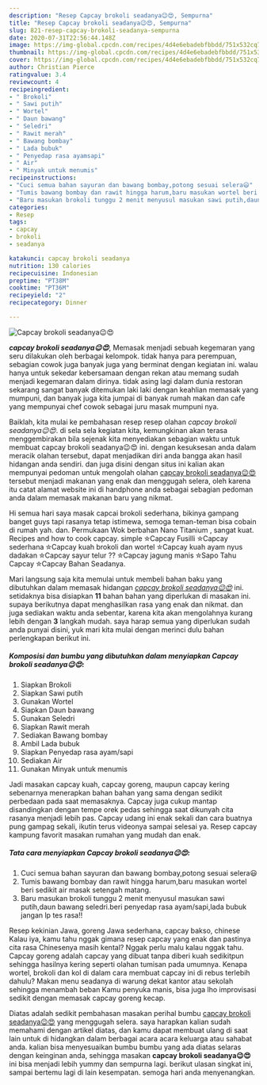 ```yaml
---
description: "Resep Capcay brokoli seadanya😉😍, Sempurna"
title: "Resep Capcay brokoli seadanya😉😍, Sempurna"
slug: 821-resep-capcay-brokoli-seadanya-sempurna
date: 2020-07-31T22:56:44.148Z
image: https://img-global.cpcdn.com/recipes/4d4e6ebadebfbbdd/751x532cq70/capcay-brokoli-seadanya😉😍-foto-resep-utama.jpg
thumbnail: https://img-global.cpcdn.com/recipes/4d4e6ebadebfbbdd/751x532cq70/capcay-brokoli-seadanya😉😍-foto-resep-utama.jpg
cover: https://img-global.cpcdn.com/recipes/4d4e6ebadebfbbdd/751x532cq70/capcay-brokoli-seadanya😉😍-foto-resep-utama.jpg
author: Christian Pierce
ratingvalue: 3.4
reviewcount: 4
recipeingredient:
- " Brokoli"
- " Sawi putih"
- " Wortel"
- " Daun bawang"
- " Seledri"
- " Rawit merah"
- " Bawang bombay"
- " Lada bubuk"
- " Penyedap rasa ayamsapi"
- " Air"
- " Minyak untuk menumis"
recipeinstructions:
- "Cuci semua bahan sayuran dan bawang bombay,potong sesuai selera😃"
- "Tumis bawang bombay dan rawit hingga harum,baru masukan wortel beri sedikit air masak setengah matang."
- "Baru masukan brokoli tunggu 2 menit menyusul masukan sawi putih,daun bawang seledri.beri penyedap rasa ayam/sapi,lada bubuk jangan lp tes rasa!!"
categories:
- Resep
tags:
- capcay
- brokoli
- seadanya

katakunci: capcay brokoli seadanya 
nutrition: 130 calories
recipecuisine: Indonesian
preptime: "PT38M"
cooktime: "PT36M"
recipeyield: "2"
recipecategory: Dinner

---
```



![Capcay brokoli seadanya😉😍](https://img-global.cpcdn.com/recipes/4d4e6ebadebfbbdd/751x532cq70/capcay-brokoli-seadanya😉😍-foto-resep-utama.jpg)

<b><i>capcay brokoli seadanya😉😍</i></b>, Memasak menjadi sebuah kegemaran yang seru dilakukan oleh berbagai kelompok. tidak hanya para perempuan, sebagian cowok juga banyak juga yang berminat dengan kegiatan ini. walau hanya untuk sekedar kebersamaan dengan rekan atau memang sudah menjadi kegemaran dalam dirinya. tidak asing lagi dalam dunia restoran sekarang sangat banyak ditemukan laki laki dengan keahlian memasak yang mumpuni, dan banyak juga kita jumpai di banyak rumah makan dan cafe yang mempunyai chef cowok sebagai juru masak mumpuni nya.

Baiklah, kita mulai ke pembahasan resep resep olahan <i>capcay brokoli seadanya😉😍</i>. di sela sela kegiatan kita, kemungkinan akan terasa menggembirakan bila sejenak kita menyediakan sebagian waktu untuk membuat capcay brokoli seadanya😉😍 ini. dengan kesuksesan anda dalam meracik olahan tersebut, dapat menjadikan diri anda bangga akan hasil hidangan anda sendiri. dan juga disini dengan situs ini kalian akan mempunyai pedoman untuk mengolah olahan <u>capcay brokoli seadanya😉😍</u> tersebut menjadi makanan yang enak dan menggugah selera, oleh karena itu catat alamat website ini di handphone anda sebagai sebagian pedoman anda dalam memasak makanan baru yang nikmat.

Hi semua hari saya masak capcai brokoli sederhana, bikinya gampang banget guys tapi rasanya tetap istimewa, semoga teman-teman bisa cobain di rumah yah. dan. Permukaan Wok berbahan Nano Titanium , sangat kuat. Recipes and how to cook capcay. simple ✮Capcay Fusilli ✮Capcay sederhana ✮Capcay kuah brokoli dan wortel ✮Capcay kuah ayam nyus dadakan ✮Capcay sayur telur ?? ✮Capcay jagung manis ✮Sapo Tahu Capcay ✮Capcay Bahan Seadanya.


Mari langsung saja kita memulai untuk membeli bahan baku yang dibutuhkan dalam memasak hidangan <u><i>capcay brokoli seadanya😉😍</i></u> ini. setidaknya bisa disiapkan <b>11</b> bahan bahan yang diperlukan di masakan ini. supaya berikutnya dapat menghasilkan rasa yang enak dan nikmat. dan juga sediakan waktu anda sebentar, karena kita akan mengolahnya kurang lebih dengan <b>3</b> langkah mudah. saya harap semua yang diperlukan sudah anda punyai disini, yuk mari kita mulai dengan merinci dulu bahan perlengkapan berikut ini.

<!--inarticleads1-->

##### Komposisi dan bumbu yang dibutuhkan dalam menyiapkan Capcay brokoli seadanya😉😍:

1. Siapkan  Brokoli
1. Siapkan  Sawi putih
1. Gunakan  Wortel
1. Siapkan  Daun bawang
1. Gunakan  Seledri
1. Siapkan  Rawit merah
1. Sediakan  Bawang bombay
1. Ambil  Lada bubuk
1. Siapkan  Penyedap rasa ayam/sapi
1. Sediakan  Air
1. Gunakan  Minyak untuk menumis


Jadi masakan capcay kuah, capcay goreng, maupun capcay kering sebenarnya menerapkan bahan bahan yang sama dengan sedikit perbedaan pada saat memasaknya. Capcay juga cukup mantap disandingkan dengan tempe orek pedas sehingga saat dikunyah cita rasanya menjadi lebih pas. Capcay udang ini enak sekali dan cara buatnya pung gampag sekali, ikutin terus videonya sampai selesai ya. Resep capcay kampung favorit masakan rumahan yang mudah dan enak. 

<!--inarticleads2-->

##### Tata cara menyiapkan Capcay brokoli seadanya😉😍:

1. Cuci semua bahan sayuran dan bawang bombay,potong sesuai selera😃
1. Tumis bawang bombay dan rawit hingga harum,baru masukan wortel beri sedikit air masak setengah matang.
1. Baru masukan brokoli tunggu 2 menit menyusul masukan sawi putih,daun bawang seledri.beri penyedap rasa ayam/sapi,lada bubuk jangan lp tes rasa!!


Resep kekinian Jawa, goreng Jawa sederhana, capcay bakso, chinese Kalau iya, kamu tahu nggak gimana resep capcay yang enak dan pastinya cita rasa Chinesenya masih kental? Nggak perlu malu kalau nggak tahu. Capcay goreng adalah capcay yang dibuat tanpa diberi kuah sedikitpun sehingga hasilnya kering seperti olahan tumisan pada umumnya. Kenapa wortel, brokoli dan kol di dalam cara membuat capcay ini di rebus terlebih dahulu? Makan menu seadanya di warung dekat kantor atau sekolah sehingga menambah beban Kamu penyuka manis, bisa juga lho improvisasi sedikit dengan memasak capcay goreng kecap. 

Diatas adalah sedikit pembahasan masakan perihal bumbu <u>capcay brokoli seadanya😉😍</u> yang menggugah selera. saya harapkan kalian sudah memahami dengan artikel diatas, dan kamu dapat membuat ulang di saat lain untuk di hidangkan dalam berbagai acara acara keluarga atau sahabat anda. kalian bisa menyesuaikan bumbu bumbu yang ada diatas selaras dengan keinginan anda, sehingga masakan <b>capcay brokoli seadanya😉😍</b> ini bisa menjadi lebih yummy dan sempurna lagi. berikut ulasan singkat ini, sampai bertemu lagi di lain kesempatan. semoga hari anda menyenangkan.
